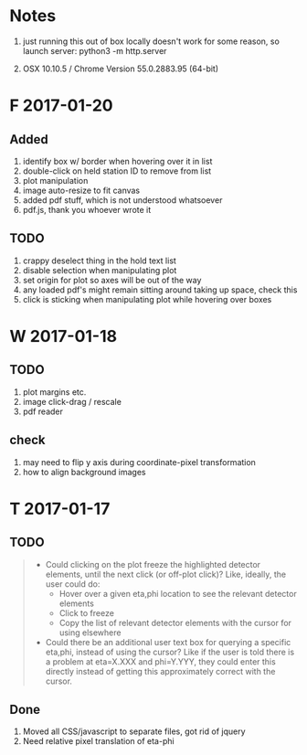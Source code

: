Notes
=====

1. just running this out of box locally doesn't work for some reason, so launch server: python3 -m http.server

2. OSX 10.10.5 / Chrome Version 55.0.2883.95 (64-bit)


F 2017-01-20
============

Added
-----
1. identify box w/ border when hovering over it in list
2. double-click on held station ID to remove from list
3. plot manipulation
4. image auto-resize to fit canvas
5. added pdf stuff, which is not understood whatsoever
6. pdf.js, thank you whoever wrote it

TODO
----
1. crappy deselect thing in the hold text list
2. disable selection when manipulating plot
3. set origin for plot so axes will be out of the way
4. any loaded pdf's might remain sitting around taking up space, check this
5. click is sticking when manipulating plot while hovering over boxes


W 2017-01-18
==============

TODO
----
1. plot margins etc.
2. image click-drag / rescale
3. pdf reader

check
-----
1. may need to flip y axis during coordinate-pixel transformation
2. how to align background images


T 2017-01-17
============

TODO
----

> * Could clicking on the plot freeze the highlighted detector elements, until the next click (or off-plot click)? Like, ideally, the user could do:
>     * Hover over a given eta,phi location to see the relevant detector elements
>     * Click to freeze
>     * Copy the list of relevant detector elements with the cursor for using elsewhere
> * Could there be an additional user text box for querying a specific eta,phi, instead of using the cursor? Like if the user is told there is a problem at eta=X.XXX and phi=Y.YYY, they could enter this directly instead of getting this approximately correct with the cursor.

Done
----
1. Moved all CSS/javascript to separate files, got rid of jquery
2. Need relative pixel translation of eta-phi